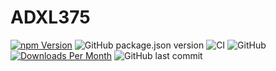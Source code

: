 # ADXL375

[![npm Version](http://img.shields.io/npm/v/@johntalton/adxl375.svg)](https://www.npmjs.com/package/@johntalton/adxl375)
![GitHub package.json version](https://img.shields.io/github/package-json/v/johntalton/adxl375)
![CI](https://github.com/johntalton/adxl375/workflows/CI/badge.svg)
![GitHub](https://img.shields.io/github/license/johntalton/adxl375)
[![Downloads Per Month](http://img.shields.io/npm/dm/@johntalton/adxl375.svg)](https://www.npmjs.com/package/@johntalton/adxl375)
![GitHub last commit](https://img.shields.io/github/last-commit/johntalton/adxl375)
